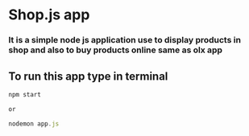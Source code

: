 # **Shop.js app**

### It is a simple node js application use to display products in shop and also to buy products  online same as olx app

## To run this app type in terminal

```jsx
npm start 

or

nodemon app.js
```
